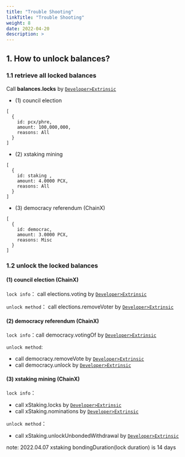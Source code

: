 ```yaml
---
title: "Trouble Shooting"
linkTitle: "Trouble Shooting"
weight: 8
date: 2022-04-20
description: >
---
```


## 1. How to unlock balances?

### 1.1 retrieve all locked balances

Call **balances.locks** by [`Developer>Extrinsic`](https://dapp.chainx.org/#/chainstate/extrinsics)

- (1) council election

```
[
  {
    id: pcx/phre,
    amount: 100,000,000,
    reasons: All
  }
]
```

- (2) xstaking mining

```
[
  {
    id: staking ,
    amount: 4.0000 PCX,
    reasons: All
  }
]
```

- (3) democracy referendum (ChainX)

```
[
  {
    id: democrac,
    amount: 3.0000 PCX,
    reasons: Misc
  }
]
```

### 1.2 unlock the locked balances
#### (1) council election (ChainX)

`lock info`： call elections.voting by [`Developer>Extrinsic`](https://dapp.chainx.org/#/chainstate/extrinsics)

`unlock method`： call elections.removeVoter by [`Developer>Extrinsic`](https://dapp.chainx.org/#/chainstate/extrinsics)

#### (2) democracy referendum (ChainX)

`lock info`：call democracy.votingOf by [`Developer>Extrinsic`](https://dapp.chainx.org/#/chainstate/extrinsics)

`unlock method`: 
- call democracy.removeVote by [`Developer>Extrinsic`](https://dapp.chainx.org/#/chainstate/extrinsics) 
- call democracy.unlock by [`Developer>Extrinsic`](https://dapp.chainx.org/#/chainstate/extrinsics)

#### (3) xstaking mining (ChainX)

`lock info`： 
- call xStaking.locks by [`Developer>Extrinsic`](https://dapp.chainx.org/#/chainstate/extrinsics)
- call xStaking.nominations by [`Developer>Extrinsic`](https://dapp.chainx.org/#/chainstate/extrinsics)

`unlock method`： 
- call xStaking.unlockUnbondedWithdrawal by [`Developer>Extrinsic`](https://dapp.chainx.org/#/chainstate/extrinsics)

note: 2022.04.07 xstaking bondingDuration(lock duration) is 14 days 
